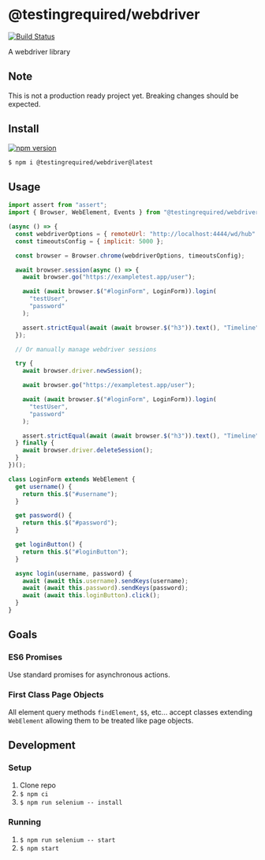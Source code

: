# @testingrequired/webdriver

[![Build Status](https://travis-ci.org/testingrequired/webdriver.svg?branch=master)](https://travis-ci.org/testingrequired/webdriver)

A webdriver library

## Note

This is not a production ready project yet. Breaking changes should be expected.

## Install

[![npm version](https://badge.fury.io/js/%40testingrequired%2Fwebdriver.svg)](https://badge.fury.io/js/%40testingrequired%2Fwebdriver)

```bash
$ npm i @testingrequired/webdriver@latest
```

## Usage

```javascript
import assert from "assert";
import { Browser, WebElement, Events } from "@testingrequired/webdriver";

(async () => {
  const webdriverOptions = { remoteUrl: "http://localhost:4444/wd/hub" };
  const timeoutsConfig = { implicit: 5000 };

  const browser = Browser.chrome(webdriverOptions, timeoutsConfig);

  await browser.session(async () => {
    await browser.go("https://exampletest.app/user");

    await (await browser.$("#loginForm", LoginForm)).login(
      "testUser",
      "password"
    );

    assert.strictEqual(await (await browser.$("h3")).text(), "Timeline");
  });

  // Or manually manage webdriver sessions

  try {
    await browser.driver.newSession();

    await browser.go("https://exampletest.app/user");

    await (await browser.$("#loginForm", LoginForm)).login(
      "testUser",
      "password"
    );

    assert.strictEqual(await (await browser.$("h3")).text(), "Timeline");
  } finally {
    await browser.driver.deleteSession();
  }
})();

class LoginForm extends WebElement {
  get username() {
    return this.$("#username");
  }

  get password() {
    return this.$("#password");
  }

  get loginButton() {
    return this.$("#loginButton");
  }

  async login(username, password) {
    await (await this.username).sendKeys(username);
    await (await this.password).sendKeys(password);
    await (await this.loginButton).click();
  }
}
```

## Goals

### ES6 Promises

Use standard promises for asynchronous actions.

### First Class Page Objects

All element query methods `findElement`, `$$`, etc... accept classes extending `WebElement` allowing them to be treated like page objects.

## Development

### Setup

1. Clone repo
2. `$ npm ci`
3. `$ npm run selenium -- install`

### Running

1. `$ npm run selenium -- start`
2. `$ npm start`
